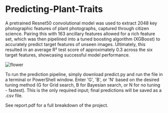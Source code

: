 # Predicting-Plant-Traits

A pretrained Resnet50 convolutional model was used to extract 2048 key photographic features of plant photographs, captured through citizen science. Pairing this with 163 ancillary features allowed for a rich feature set, which was then pipelined into a tuned boosting algorithm (XGBoost) to accurately predict target features of unseen images. Ultimately, this resulted in an average R² test score of approximately 0.3 across the six target features, showcasing successful model performance.

![flower](https://github.com/user-attachments/assets/234f9c23-7c15-4ef0-ac68-17d54791efb9)

To run the prediction pipeline, simply download predict.py and run the file in a terminal or PowerShell window.
Enter 'G', 'B', or 'N' based on the desired tuning method (G for Grid search, B for Bayesian search, or N for no tuning - fastest).
This is the only required input; final predictions will be saved as a .csv file.

See report.pdf for a full breakdown of the project.
